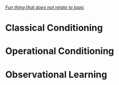 *[Fun thing that does not relate to topic](Tables.html)*
# Classical Conditioning

# Operational Conditioning

# Observational Learning
